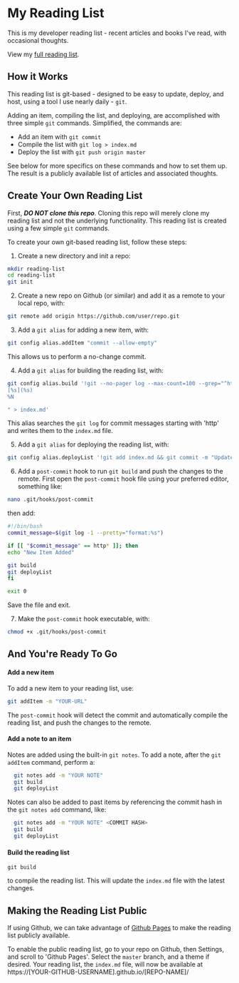 # My Reading List
This is my developer reading list - recent articles and books I've read, with occasional thoughts.

View my [full reading list](https://brettdewoody.github.io/reading-list/).


## How it Works

This reading list is git-based - designed to be easy to update, deploy, and host, using a tool I use nearly daily - `git`.

Adding an item, compiling the list, and deploying, are accomplished with three simple `git` commands. Simplified, the commands are:

* Add an item with `git commit`
* Compile the list with `git log > index.md`
* Deploy the list with `git push origin master`

See below for more specifics on these commands and how to set them up. The result is a publicly available list of articles and associated thoughts.


## Create Your Own Reading List

First, _**DO NOT clone this repo**_. Cloning this repo will merely clone my reading list and not the underlying functionality. This reading list is created using a few simple `git` commands.

To create your own git-based reading list, follow these steps:

1. Create a new directory and init a repo:

  ```bash
  mkdir reading-list
  cd reading-list
  git init
  ```

2. Create a new repo on Github (or similar) and add it as a remote to your local repo, with:

  ```bash
  git remote add origin https://github.com/user/repo.git
  ```

3. Add a `git alias` for adding a new item, with:

  ```bash
  git config alias.addItem "commit --allow-empty"
  ```

  This allows us to perform a no-change commit.

4. Add a `git alias` for building the reading list, with:

  ```bash
  git config alias.build '!git --no-pager log --max-count=100 --grep="^http" --pretty=format:"%ad  
  [%s](%s)  
  %N

  " > index.md'
  ```

  This alias searches the `git log` for commit messages starting with 'http' and writes them to the `index.md` file.

5. Add a `git alias` for deploying the reading list, with:

  ```bash
  git config alias.deployList '!git add index.md && git commit -m "Update reading list" && git push origin master'
  ```

6. Add a `post-commit` hook to run `git build` and push the changes to the remote. First open the `post-commit` hook file using your preferred editor, something like:

  ```bash
  nano .git/hooks/post-commit
  ```

then add:

  ```bash
  #!/bin/bash
  commit_message=$(git log -1 --pretty="format:%s")

  if [[ "$commit_message" == http* ]]; then
  echo "New Item Added"

  git build
  git deployList
  fi

  exit 0
  ```

  Save the file and exit.

7. Make the `post-commit` hook executable, with:

  ```bash
  chmod +x .git/hooks/post-commit
  ```

## And You're Ready To Go

#### Add a new item
To add a new item to your reading list, use:

```bash
git addItem -m "YOUR-URL"
```

The `post-commit` hook will detect the commit and automatically compile the reading list, and push the changes to the remote.

#### Add a note to an item
Notes are added using the built-in `git notes`. To add a note, after the `git addItem` command, perform a:

```bash
  git notes add -m "YOUR NOTE"
  git build
  git deployList
```


Notes can also be added to past items by referencing the commit hash in the `git notes add` command, like:

```bash
  git notes add -m "YOUR NOTE" <COMMIT HASH>
  git build
  git deployList
```


#### Build the reading list

```
git build
```

to compile the reading list. This will update the `index.md` file with the latest changes.


## Making the Reading List Public

If using Github, we can take advantage of [Github Pages](https://pages.github.com/) to make the reading list publicly available.

To enable the public reading list, go to your repo on Github, then Settings, and scroll to 'Github Pages'. Select the `master` branch, and a theme if desired. Your reading list, the `index.md` file, will now be available at https://[YOUR-GITHUB-USERNAME].github.io/[REPO-NAME]/
